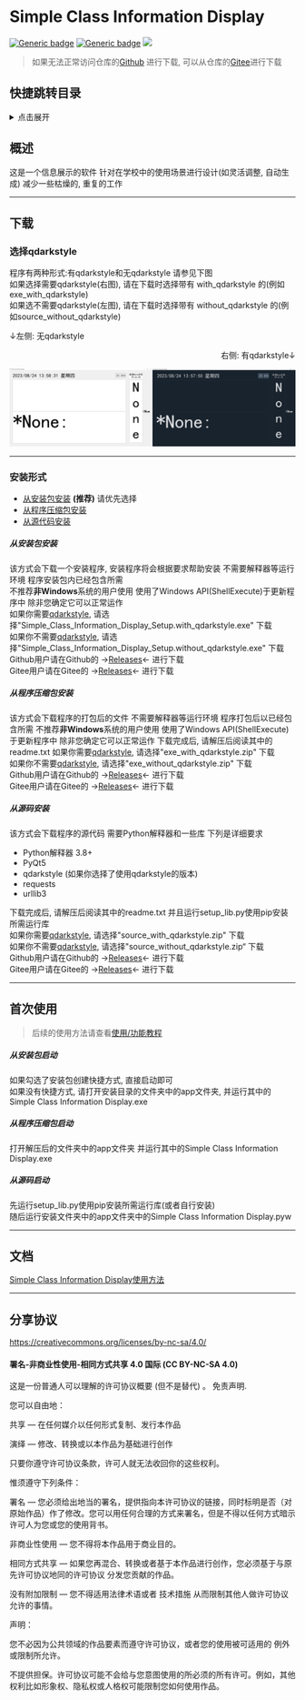 # Simple Class Information Display

[![Generic badge](https://img.shields.io/badge/编写于_Python_版本-3.11.3-blue.svg?style=for-the-badge)](https://Python.org)
[![Generic badge](https://img.shields.io/badge/PYTHON_版本支持-3.8_+-blue.svg?style=for-the-badge)](https://Python.org)
![](https://img.shields.io/github/last-commit/erduotong/Simple_Class_Information_Display?style=for-the-badge)

> 如果无法正常访问仓库的[Github](https://gitee.com/erduotong/Simple_Class_Information_Display)
> 进行下载, 可以从仓库的[Gitee](https://gitee.com/erduotong/Simple_Class_Information_Display)进行下载

## 快捷跳转目录

<details>
  <summary>点击展开</summary>

* [概述](#概述)
* [下载](#下载)
* [首次使用](#首次使用)
* [文档](#文档)
* [协议](#分享协议)

</details>

## 概述

这是一个信息展示的软件 针对在学校中的使用场景进行设计(如灵活调整, 自动生成) 减少一些枯燥的, 重复的工作

---

## 下载

### 选择qdarkstyle

程序有两种形式:有qdarkstyle和无qdarkstyle 请参见下图  
如果选择需要qdarkstyle(右图), 请在下载时选择带有 with_qdarkstyle 的(例如exe_with_qdarkstyle)  
如果选不需要qdarkstyle(左图), 请在下载时选择带有 without_qdarkstyle 的(例如source_without_qdarkstyle)

<p align="left">↓左侧: 无qdarkstyle</p>
<p align="right">右侧: 有qdarkstyle↓</p>

![](./images/with_and_without_qdarkstyle.png)

---

### 安装形式

* [从安装包安装](#从安装包安装) **(推荐)** 请优先选择
* [从程序压缩包安装](#从程序压缩包安装)
* [从源代码安装]()

##### 从安装包安装

该方式会下载一个安装程序, 安装程序将会根据要求帮助安装 不需要解释器等运行环境 程序安装包内已经包含所需    
不推荐**非Windows**系统的用户使用 使用了Windows API(ShellExecute)于更新程序中 除非您确定它可以正常运作  
如果你需要[qdarkstyle](#选择qdarkstyle), 请选择"Simple_Class_Information_Display_Setup.with_qdarkstyle.exe" 下载  
如果你不需要[qdarkstyle](#选择qdarkstyle), 请选择"Simple_Class_Information_Display_Setup.without_qdarkstyle.exe" 下载  
Github用户请在Github的 ->[Releases](https://github.com/erduotong/Simple_Class_Information_Display/releases/latest)<-
进行下载  
Gitee用户请在Gitee的 ->[Releases](https://github.com/erduotong/Simple_Class_Information_Display/releases/latest)<- 进行下载

##### 从程序压缩包安装

该方式会下载程序的打包后的文件 不需要解释器等运行环境 程序打包后以已经包含所需
不推荐**非Windows**系统的用户使用 使用了Windows API(ShellExecute)于更新程序中 除非您确定它可以正常运作
下载完成后, 请解压后阅读其中的readme.txt
如果你需要[qdarkstyle](#选择qdarkstyle), 请选择"exe_with_qdarkstyle.zip" 下载  
如果你不需要[qdarkstyle](#选择qdarkstyle), 请选择"exe_without_qdarkstyle.zip" 下载  
Github用户请在Github的 ->[Releases](https://github.com/erduotong/Simple_Class_Information_Display/releases/latest)<-
进行下载  
Gitee用户请在Gitee的 ->[Releases](https://github.com/erduotong/Simple_Class_Information_Display/releases/latest)<- 进行下载

##### 从源码安装

该方式会下载程序的源代码 需要Python解释器和一些库 下列是详细要求

* Python解释器 3.8+
* PyQt5
* qdarkstyle (如果你选择了使用qdarkstyle的版本)
* requests
* urllib3

下载完成后, 请解压后阅读其中的readme.txt 并且运行setup_lib.py使用pip安装所需运行库  
如果你需要[qdarkstyle](#选择qdarkstyle), 请选择"source_with_qdarkstyle.zip" 下载  
如果你不需要[qdarkstyle](#选择qdarkstyle), 请选择"source_without_qdarkstyle.zip“ 下载  
Github用户请在Github的 ->[Releases](https://github.com/erduotong/Simple_Class_Information_Display/releases/latest)<-
进行下载  
Gitee用户请在Gitee的 ->[Releases](https://github.com/erduotong/Simple_Class_Information_Display/releases/latest)<- 进行下载

---

## 首次使用

> 后续的使用方法请查看[使用/功能教程](./docs/how_to_use.md)

##### 从安装包启动

如果勾选了安装包创建快捷方式, 直接启动即可  
如果没有快捷方式, 请打开安装目录的文件夹中的app文件夹, 并运行其中的Simple Class Information Display.exe

##### 从程序压缩包启动

打开解压后的文件夹中的app文件夹 并运行其中的Simple Class Information Display.exe

##### 从源码启动

先运行setup_lib.py使用pip安装所需运行库(或者自行安装)  
随后运行安装文件夹中的app文件夹中的Simple Class Information Display.pyw

---

## 文档

[Simple Class Information Display使用方法](./docs/how_to_use.md)


---

## 分享协议

<https://creativecommons.org/licenses/by-nc-sa/4.0/>

#### 署名-非商业性使用-相同方式共享 4.0 国际 (CC BY-NC-SA 4.0)

这是一份普通人可以理解的许可协议概要 (但不是替代) 。 免责声明.

您可以自由地：

共享 — 在任何媒介以任何形式复制、发行本作品

演绎 — 修改、转换或以本作品为基础进行创作

只要你遵守许可协议条款，许可人就无法收回你的这些权利。

惟须遵守下列条件：

署名 — 您必须给出地当的署名，提供指向本许可协议的链接，同时标明是否（对原始作品）作了修改。您可以用任何合理的方式来署名，但是不得以任何方式暗示许可人为您或您的使用背书。

非商业性使用 — 您不得将本作品用于商业目的。

相同方式共享 — 如果您再混合、转换或者基于本作品进行创作，您必须基于与原先许可协议地同的许可协议 分发您贡献的作品。

没有附加限制 — 您不得适用法律术语或者 技术措施 从而限制其他人做许可协议允许的事情。

声明：

您不必因为公共领域的作品要素而遵守许可协议，或者您的使用被可适用的 例外或限制所允许。

不提供担保。许可协议可能不会给与您意图使用的所必须的所有许可。例如，其他权利比如形象权、隐私权或人格权可能限制您如何使用作品。
